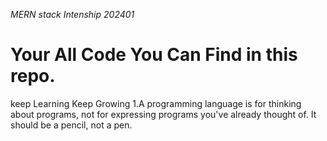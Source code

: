*MERN stack Intenship 202401*
# Your All Code You Can Find in this repo. 
keep Learning Keep Growing
1.A programming language is for thinking about programs, not for expressing programs you've already thought of. It should be a pencil, not a pen.